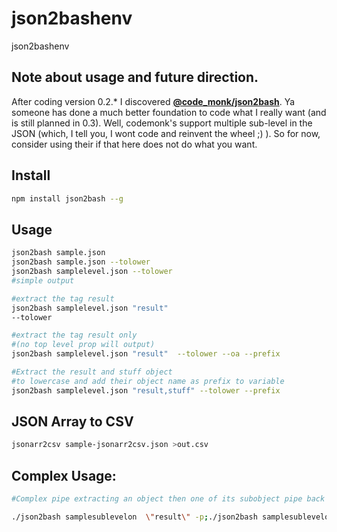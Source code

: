 # json2bashenv
json2bashenv

## Note about usage and future direction.

After coding version 0.2.* I discovered [**@code_monk/json2bash**](https://www.npmjs.com/package/@code_monk/json2bash).  Ya someone has done a much better foundation to code what I really want (and is still planned in 0.3).  Well, codemonk's support multiple sub-level in the JSON (which, I tell you, I wont code and reinvent the wheel ;) ).  So for now, consider using their if that here does not do what you want. 

## Install

```sh
npm install json2bash --g

```

## Usage

```sh
json2bash sample.json
json2bash sample.json --tolower
json2bash samplelevel.json --tolower      
#simple output

#extract the tag result
json2bash samplelevel.json "result"       
--tolower

#extract the tag result only 
#(no top level prop will output)
json2bash samplelevel.json "result"  --tolower --oa --prefix                   

#Extract the result and stuff object
#to lowercase and add their object name as prefix to variable
json2bash samplelevel.json "result,stuff" --tolower --prefix         
```

## JSON Array to CSV

```sh
jsonarr2csv sample-jsonarr2csv.json >out.csv
```

## Complex Usage: 

```sh
#Complex pipe extracting an object then one of its subobject pipe back to be extracted

./json2bash samplesublevelon  \"result\" -p;./json2bash samplesublevelon  \"result\" -p -j |./json2bash \"meta\" -p -l -o
```